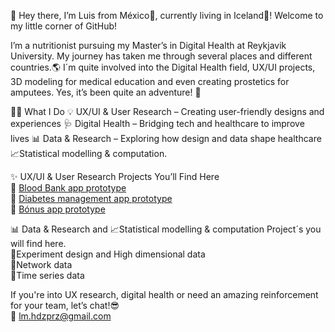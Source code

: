 👋 Hey there, I’m Luis from México🌴, currently living in Iceland🌌! Welcome to my little corner of GitHub!<br>

I’m a nutritionist pursuing my Master’s in Digital Health at Reykjavik University. My journey has taken me through several places and different countries.🌎 I´m quite involved into the Digital Health field, UX/UI projects, 3D modeling for medical education and even creating prostetics for amputees. Yes, it’s been quite an adventure! 🎢

👨‍💻 What I Do 💡 UX/UI & User Research – Creating user-friendly designs and experiences 🩺 Digital Health – Bridging tech and healthcare to improve lives 📊 Data & Research – Exploring how design and data shape healthcare  📈Statistical modelling & computation. 

✨ UX/UI & User Research Projects You’ll Find Here<br> 📌 [Blood Bank app prototype](https://www.figma.com/design/q1Gul8XJLd2oy42B2QUqZK/BloodBankApp?node-id=0-1&t=yV4QsYnynGBj4XnR-1)<br> 📌 [Diabetes management app prototype](https://www.figma.com/design/0rT0Q4KbmOlcrQXKnbL1QD/WellnesGuard?t=gtXvwNwDcLMQEUED-1)<br> 📌 [Bónus app prototype](https://www.figma.com/design/a5NpMtxIUQ7GhVbzShVhfH/SPM?node-id=0-1&t=20z7BtlotMtcVh8d-1)<br>

📊 Data & Research and 📈Statistical modelling & computation Project´s you will find here.<br>  📌Experiment design and High dimensional data<br> 📌Network data<br> 📌Time series data<br>

If you're into UX research, digital health or need an amazing reinforcement for your team, let’s chat!😎<br> 📧 lm.hdzprz@gmail.com
